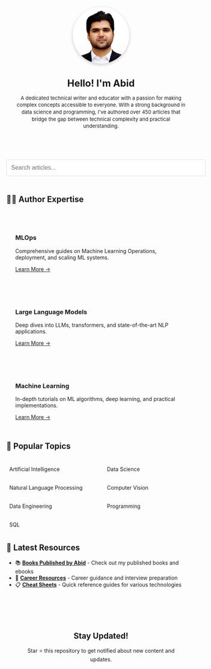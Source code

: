 <div class="author-section" style="text-align: center; padding: 1.5rem; background: var(--sidebar-bg); border-radius: 15px; margin-bottom: 1.5rem;">
  <img src="assets/images/author.jpg" alt="Abid's Profile Picture" class="author-image" style="width: 150px; height: 150px; object-fit: cover; border-radius: 50%; margin: 15px auto; display: block; border: 3px solid var(--secondary-color); box-shadow: 0 3px 10px rgba(0,0,0,0.2);">
  
  <div class="author-bio" style="max-width: 700px; margin: 0 auto; line-height: 1.4;">
    <h1 style="color: var(--primary-color); font-size: 1.8em; margin-bottom: 0.5rem;">Hello! I'm Abid</h1>
    <p style="font-size: 0.95em; margin: 0.7rem 0;">
      A dedicated technical writer and educator with a passion for making complex concepts accessible to everyone. With a strong background in data science and programming, I've authored over 450 articles that bridge the gap between technical complexity and practical understanding.
    </p>
  </div>
</div>

<input type="text" id="searchInput" placeholder="Search articles..." style="
    width: 100%;
    padding: 12px;
    margin: 20px 0;
    border: 1px solid #ddd;
    border-radius: 4px;
    font-size: 16px;
">

<div id="searchResults" style="margin-top: 15px;"></div>

<script>
document.addEventListener('DOMContentLoaded', function() {
    const searchInput = document.getElementById('searchInput');
    const searchResults = document.getElementById('searchResults');

    fetch('/search.json')
        .then(response => {
            if (!response.ok) {
                throw new Error('Failed to load search data');
            }
            return response.json();
        })
        .then(articles => {
            searchInput.addEventListener('input', function() {
                const query = this.value.toLowerCase();
                searchResults.innerHTML = '';

                if (query.length < 2) return;

                const results = articles.filter(article => {
                    return article.title.toLowerCase().includes(query) || 
                           article.content.toLowerCase().includes(query) ||
                           article.category.toLowerCase().includes(query);
                });

                if (results.length > 0) {
                    results.forEach(article => {
                        searchResults.innerHTML += `
                            <div style="margin-bottom: 15px; padding: 10px; border-bottom: 1px solid #eee;">
                                <a href="${article.url}" style="font-size: 18px; color: #0366d6; text-decoration: none;">
                                    ${article.title}
                                </a>
                                <div style="color: #666; margin-top: 5px; font-size: 14px;">
                                    Category: ${article.category}
                                </div>
                            </div>
                        `;
                    });
                } else {
                    searchResults.innerHTML = '<p style="color: #666;">No results found</p>';
                }
            });
        })
        .catch(error => {
            console.error('Error loading search data:', error);
            searchResults.innerHTML = '<p style="color: #dc3545;">Error loading search data. Please try again later.</p>';
        });
});
</script>

## 👨‍🔬 Author Expertise 

<div class="content-grid" style="display: grid; grid-template-columns: repeat(auto-fit, minmax(250px, 1fr)); gap: 1.5rem; margin: 2rem 0;">
  <div class="content-card" style="background: var(--sidebar-bg); padding: 1.5rem; border-radius: 10px; transition: transform 0.3s ease;">
    <h3><i class="fas fa-cogs" style="color: var(--secondary-color);"></i> MLOps</h3>
    <p>Comprehensive guides on Machine Learning Operations, deployment, and scaling ML systems.</p>
    <a href="pages/machine-learning-operations" style="color: var(--secondary-color);">Learn More →</a>
  </div>

  <div class="content-card" style="background: var(--sidebar-bg); padding: 1.5rem; border-radius: 10px; transition: transform 0.3s ease;">
    <h3><i class="fas fa-brain" style="color: var(--secondary-color);"></i> Large Language Models</h3>
    <p>Deep dives into LLMs, transformers, and state-of-the-art NLP applications.</p>
    <a href="pages/large-language-models" style="color: var(--secondary-color);">Learn More →</a>
  </div>

  <div class="content-card" style="background: var(--sidebar-bg); padding: 1.5rem; border-radius: 10px; transition: transform 0.3s ease;">
    <h3><i class="fas fa-robot" style="color: var(--secondary-color);"></i> Machine Learning</h3>
    <p>In-depth tutorials on ML algorithms, deep learning, and practical implementations.</p>
    <a href="pages/machine-learning" style="color: var(--secondary-color);">Learn More →</a>
  </div>
</div>

## 🎯 Popular Topics

<div class="topics-grid" style="display: grid; grid-template-columns: repeat(auto-fit, minmax(200px, 1fr)); gap: 1rem; margin: 2rem 0;">
  <a href="pages/artificial-intelligence" class="topic-link">
    <i class="fas fa-microchip"></i> Artificial Intelligence
  </a>
  <a href="pages/data-science" class="topic-link">
    <i class="fas fa-chart-bar"></i> Data Science
  </a>
  <a href="pages/natural-language-processing" class="topic-link">
    <i class="fas fa-language"></i> Natural Language Processing
  </a>
  <a href="pages/computer-vision" class="topic-link">
    <i class="fas fa-eye"></i> Computer Vision
  </a>
  <a href="pages/data-engineering" class="topic-link">
    <i class="fas fa-server"></i> Data Engineering
  </a>
  <a href="pages/programming" class="topic-link">
    <i class="fas fa-code"></i> Programming
  </a>
  <a href="pages/sql" class="topic-link">
    <i class="fas fa-database"></i> SQL
  </a>
</div>

## 📖 Latest Resources


- 📚 **[Books Published by Abid](pages/books-by-abid)** - Check out my published books and ebooks
- 📝 **[Career Resources](pages/career-advice)** - Career guidance and interview preparation
- 📋 **[Cheat Sheets](pages/cheat-sheets)** - Quick reference guides for various technologies

<div class="cta-section" style="text-align: center; margin: 3rem 0; padding: 2rem; background: var(--sidebar-bg); border-radius: 15px;">
  <h2>Stay Updated!</h2>
  <p>Star ⭐ this repository to get notified about new content and updates.</p>
  
  <div class="social-links" style="display: flex; justify-content: center; gap: 2rem; margin-top: 1.5rem;">
    <a href="https://github.com/kingabzpro" style="font-size: 2rem; color: var(--text-color);"><i class="fab fa-github"></i></a>
    <a href="https://linkedin.com/in/1abidaliawan" style="font-size: 2rem; color: var(--text-color);"><i class="fab fa-linkedin"></i></a>
    <a href="https://twitter.com/1abidaliawan" style="font-size: 2rem; color: var(--text-color);"><i class="fab fa-twitter"></i></a>
  </div>
</div>

<style>
.content-card:hover {
  transform: translateY(-5px);
}

.topics-grid a {
  display: block;
  padding: 0.5rem;
  background: var(--sidebar-bg);
  border-radius: 5px;
  text-decoration: none;
  color: var(--text-color);
  transition: all 0.3s ease;
}

.topics-grid a:hover {
  background: var(--secondary-color);
  color: var(--bg-color);
  transform: translateX(5px);
}

.social-links a:hover {
  color: var(--secondary-color);
  transform: scale(1.1);
}
</style>